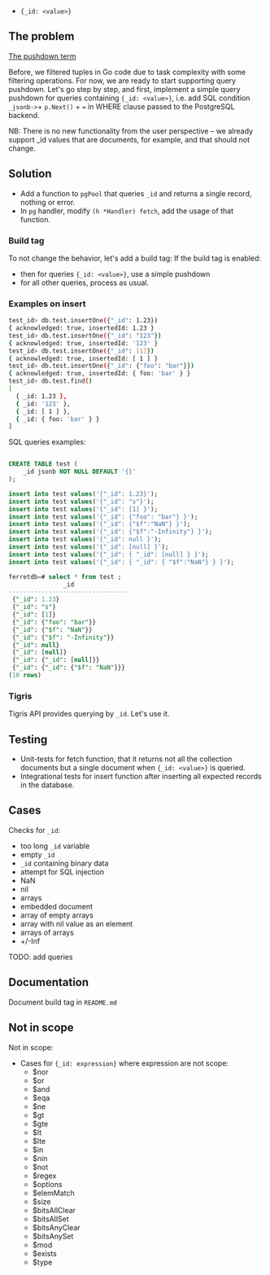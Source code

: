 * `{_id: <value>}`

## The problem

[The pushdown term](https://www.quora.com/What-do-we-mean-when-we-say-SQL-pushdown)

Before, we filtered tuples in Go code due to task complexity with some filtering operations.
For now, we are ready to start supporting query pushdown.
Let's go step by step, and first, implement a simple query pushdown for queries containing `{_id: <value>}`,
i.e. add SQL condition `_jsonb->`+ `p.Next()` + `=` in WHERE clause passed to the PostgreSQL backend.

NB: There is no new functionality from the user perspective – we already support _id values that are documents, for example, and that should not change.

## Solution

* Add a function to `pgPool` that queries `_id`  and returns a single record, nothing or error.
* In `pg` handler, modify `(h *Handler) fetch`, add the usage of that function.


### Build tag

To not change the behavior, let's add a build tag:
If the build tag is enabled:
* then for queries `{_id: <value>}`, use a simple pushdown
* for all other queries, process as usual.

### Examples on insert

```sh
test_id> db.test.insertOne({"_id": 1.23})
{ acknowledged: true, insertedId: 1.23 }
test_id> db.test.insertOne({"_id": "123"})
{ acknowledged: true, insertedId: '123' }
test_id> db.test.insertOne({"_id": [1]})
{ acknowledged: true, insertedId: [ 1 ] }
test_id> db.test.insertOne({"_id": {"foo": "bar"}})
{ acknowledged: true, insertedId: { foo: 'bar' } }
test_id> db.test.find()
[
  { _id: 1.23 },
  { _id: '123' },
  { _id: [ 1 ] },
  { _id: { foo: 'bar' } }
]
```

SQL queries examples:

```sql

CREATE TABLE test (
	_id jsonb NOT NULL DEFAULT '{}'
);

insert into test values('{"_id": 1.23}');
insert into test values('{"_id": "s"}');
insert into test values('{"_id": [1] }');
insert into test values('{"_id": {"foo": "bar"} }');
insert into test values('{"_id": {"$f":"NaN"} }');
insert into test values('{"_id": {"$f":"-Infinity"} }');
insert into test values('{"_id": null }');
insert into test values('{"_id": [null] }');
insert into test values('{"_id": { "_id": [null] } }');
insert into test values('{"_id": { "_id": { "$f":"NaN"} } }');

ferretdb=# select * from test ;
               _id
---------------------------------
 {"_id": 1.23}
 {"_id": "s"}
 {"_id": [1]}
 {"_id": {"foo": "bar"}}
 {"_id": {"$f": "NaN"}}
 {"_id": {"$f": "-Infinity"}}
 {"_id": null}
 {"_id": [null]}
 {"_id": {"_id": [null]}}
 {"_id": {"_id": {"$f": "NaN"}}}
(10 rows)

```

### Tigris

Tigris API provides querying by `_id`. Let's use it.

## Testing

* Unit-tests for fetch function, that it returns not all the collection documents but a single document when `{_id: <value>}` is queried.
* Integrational tests for insert function after inserting all expected records in the database.

## Cases

Checks for `_id`:
* too long `_id` variable
* empty `_id`
* `_id` containing binary data
* attempt for SQL injection
* NaN
* nil
* arrays
* embedded document
* array of empty arrays
* array with nil value as an element
* arrays of arrays
* +/-Inf

TODO: add queries


## Documentation

Document build tag in `README.md`


## Not in scope

Not in scope:
- Cases for `{_id: expression}` where expression are not scope:
  - $nor
  - $or
  - $and
  - $eqa
  - $ne
  - $gt
  - $gte
  - $lt
  - $lte
  - $in
  - $nin
  - $not
  - $regex
  - $options
  - $elemMatch
  - $size
  - $bitsAllClear
  - $bitsAllSet
  - $bitsAnyClear
  - $bitsAnySet
  - $mod
  - $exists
  - $type

